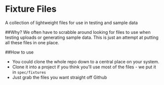 Fixture Files
============

A collection of lightweight files for use in testing and sample data

##Why?
We often have to scrabble around looking for files to use when testing uploads or generating sample
data.  This is just an attempt at putting all these files in one place.  

##How to use

* You could clone the whole repo down to a central place on your system.  
* Clone it into a project if you think you'll use most of the files - we put it in `spec/fixtures`
* Just grab the files you want straight off Github

